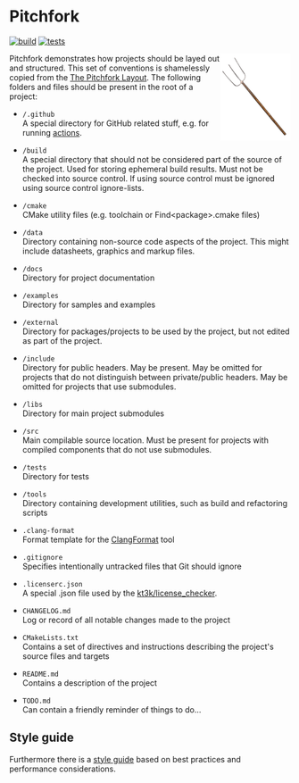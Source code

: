 # Pitchfork

[![build](https://github.com/ZIMO-Elektronik/Pitchfork/actions/workflows/build.yml/badge.svg)](https://github.com/ZIMO-Elektronik/Pitchfork/actions/workflows/build.yml) [![tests](https://github.com/ZIMO-Elektronik/Pitchfork/actions/workflows/tests.yml/badge.svg)](https://github.com/ZIMO-Elektronik/Pitchfork/actions/workflows/tests.yml)

<img src="data/images/logo.png" width="25%" align="right"/>

Pitchfork demonstrates how projects should be layed out and structured. This set of conventions is shamelessly copied from the [The Pitchfork Layout](https://api.csswg.org/bikeshed/?force=1&url=https://raw.githubusercontent.com/vector-of-bool/pitchfork/develop/data/spec.bs). The following folders and files should be present in the root of a project:

- `/.github`  
  A special directory for GitHub related stuff, e.g. for running [actions](https://docs.github.com/en/actions/using-workflows/workflow-syntax-for-github-actions).

- `/build`  
  A special directory that should not be considered part of the source of the project. Used for storing ephemeral build results. Must not be checked into source control. If using source control must be ignored using source control ignore-lists.

- `/cmake`  
  CMake utility files (e.g. toolchain or Find\<package>.cmake files)

- `/data`  
  Directory containing non-source code aspects of the project. This might include datasheets, graphics and markup files.

- `/docs`  
  Directory for project documentation

- `/examples`  
  Directory for samples and examples

- `/external`  
  Directory for packages/projects to be used by the project, but not edited as part of the project.

- `/include`  
  Directory for public headers. May be present. May be omitted for projects that do not distinguish between private/public headers. May be omitted for projects that use submodules.

- `/libs`  
  Directory for main project submodules

- `/src`  
  Main compilable source location. Must be present for projects with compiled components that do not use submodules.

- `/tests`  
  Directory for tests

- `/tools`  
  Directory containing development utilities, such as build and refactoring scripts

- `.clang-format`  
  Format template for the [ClangFormat](https://clang.llvm.org/docs/ClangFormat.html) tool

- `.gitignore`  
  Specifies intentionally untracked files that Git should ignore

- `.licenserc.json`  
  A special .json file used by the [kt3k/license_checker](https://github.com/kt3k/license_checker_github_action).

- `CHANGELOG.md`  
  Log or record of all notable changes made to the project

- `CMakeLists.txt`  
  Contains a set of directives and instructions describing the project's source files and targets

- `README.md`  
  Contains a description of the project

- `TODO.md`  
  Can contain a friendly reminder of things to do...

## Style guide
Furthermore there is a [style guide](STYLE_GUIDE.md) based on best practices and performance considerations.